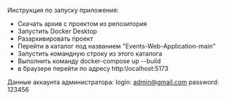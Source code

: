 Инструкция по запуску приложения:
- Скачать архив с проектом из репозитория
- Запустить Docker Desktop
- Разархивировать проект
- Перейти в каталог под названием "Events-Web-Application-main"
- Запустить командную строку из этого каталога
- Выполнить команду docker-compose up --build
- в браузере перейти по адресу http:\\localhost:5173

Данные аккаунта администратора:
login: admin@gmail.com
password: 123456
